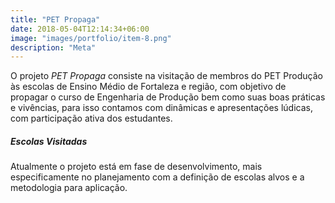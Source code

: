 ```yaml
---
title: "PET Propaga"
date: 2018-05-04T12:14:34+06:00
image: "images/portfolio/item-8.png"
description: "Meta"
--- 
```


O projeto _PET Propaga_ consiste na visitação de membros do PET Produção às escolas de Ensino Médio de Fortaleza e região, com objetivo de propagar o curso de Engenharia de Produção bem como suas boas práticas e vivências, para isso contamos com dinâmicas e apresentações lúdicas, com participação ativa dos estudantes.

##### Escolas Visitadas

Atualmente o projeto está em fase de desenvolvimento, mais especificamente no planejamento com a definição de escolas alvos e a metodologia para aplicação.







